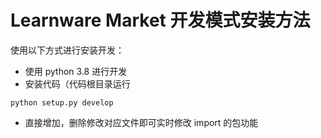 # Learnware Market 开发模式安装方法

使用以下方式进行安装开发：
* 使用 python 3.8 进行开发
* 安装代码（代码根目录运行
```
python setup.py develop
```
* 直接增加，删除修改对应文件即可实时修改 import 的包功能